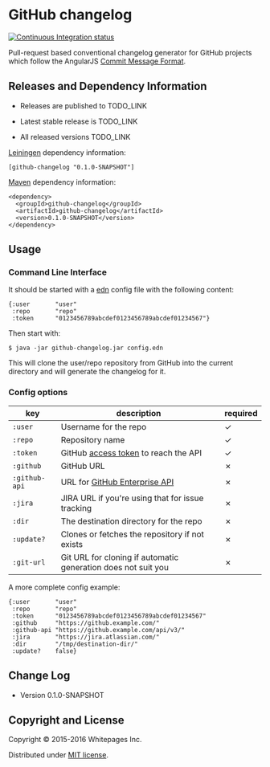 # GitHub changelog

[![Continuous Integration status](https://api.travis-ci.org/whitepages/github-changelog.svg?branch=master)](http://travis-ci.org/whitepages/github-changelog)

Pull-request based conventional changelog generator for GitHub projects which follow the AngularJS [Commit Message Format].


## Releases and Dependency Information

* Releases are published to TODO_LINK

* Latest stable release is TODO_LINK

* All released versions TODO_LINK

[Leiningen] dependency information:

    [github-changelog "0.1.0-SNAPSHOT"]

[Maven] dependency information:

    <dependency>
      <groupId>github-changelog</groupId>
      <artifactId>github-changelog</artifactId>
      <version>0.1.0-SNAPSHOT</version>
    </dependency>



## Usage

### Command Line Interface

It should be started with a [edn] config file
with the following content:

```edn
{:user       "user"
 :repo       "repo"
 :token      "0123456789abcdef0123456789abcdef01234567"}
``` 

Then start with:

    $ java -jar github-changelog.jar config.edn

This will clone the user/repo repository from GitHub into the current directory
and will generate the changelog for it.

### Config options

| key | description | required |
|-----|-------------|----------|
| `:user`       | Username for the repo | ✓ |
| `:repo`       | Repository name | ✓ |
| `:token`      | GitHub [access token] to reach the API | ✓ |
| `:github`     | GitHub URL | ✗ |
| `:github-api` | URL for [GitHub Enterprise API] | ✗ |
| `:jira`       | JIRA URL if you're using that for issue tracking | ✗ |
| `:dir`        | The destination directory for the repo | ✗ |
| `:update?`    | Clones or fetches the repository if not exists | ✗ |
| `:git-url`    | Git URL for cloning if automatic generation does not suit you | ✗ |

A more complete config example:

```edn
{:user       "user"
 :repo       "repo"
 :token      "0123456789abcdef0123456789abcdef01234567"
 :github     "https://github.example.com/"
 :github-api "https://github.example.com/api/v3/"
 :jira       "https://jira.atlassian.com/"
 :dir        "/tmp/destination-dir/"
 :update?    false}
```


## Change Log

* Version 0.1.0-SNAPSHOT


## Copyright and License

Copyright © 2015-2016 Whitepages Inc.

Distributed under [MIT license](http://choosealicense.com/licenses/mit/).

[Leiningen]: http://leiningen.org/
[Maven]: http://maven.apache.org/
[Commit Message Format]: https://github.com/angular/angular.js/blob/master/CONTRIBUTING.md#commit-message-format
[edn]: https://github.com/edn-format/edn
[access token]: https://help.github.com/articles/creating-an-access-token-for-command-line-use/
[GitHub Enterprise API]: https://developer.github.com/v3/enterprise/
